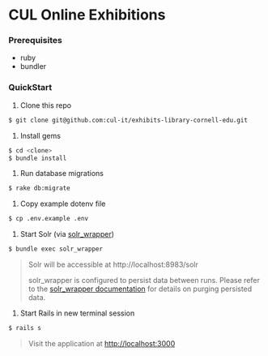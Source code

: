 # CUL Online Exhibitions

### Prerequisites

* ruby
* bundler

### QuickStart

1. Clone this repo
 ```bash
$ git clone git@github.com:cul-it/exhibits-library-cornell-edu.git
```

1. Install gems
 ```bash
$ cd <clone>
$ bundle install
```

1. Run database migrations
 ```bash
$ rake db:migrate
```

1. Copy example dotenv file
 ```bash
$ cp .env.example .env
```

1. Start Solr (via [solr_wrapper](https://github.com/cbeer/solr_wrapper))
 ```bash
$ bundle exec solr_wrapper
```
> Solr will be accessible at http://localhost:8983/solr
>
> solr_wrapper is configured to persist data between runs. Please refer to the [solr_wrapper documentation](https://github.com/cbeer/solr_wrapper#cleaning-your-repository-from-the-command-line) for details on purging persisted data.

1. Start Rails in new terminal session
 ```bash
$ rails s
```
> Visit the application at [http://localhost:3000](http://localhost:3000)
